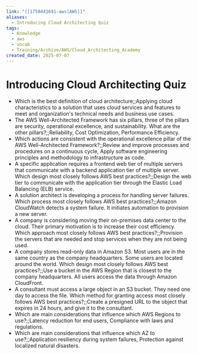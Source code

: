 ```yaml
---
link: "[[1750441691-aws|AWS]]"
aliases:
  - Introducing Cloud Architecting Quiz
tags:
  - Knowledge
  - aws
  - vocab
  - Training/Archive/AWS/Cloud_Architecting_Academy
created_date: 2025-07-07
---
```

# Introducing Cloud Architecting Quiz
- Which is the best definition of cloud architecture;;Applying cloud characteristics to a solution that uses cloud services and features to meet and organization's technical needs and business use cases.
- The AWS Well-Architected Framework has six pillars, three of the pillars are security, operational excellence, and sustainability. What are the other pillars?;;Reliability, Cost Optimization, Performance Efficiency.
- Which actions are consistent with the operational excellence pillar of the AWS Well-Architected Framework?;;Review and improve processes and procedures on a continuous cycle, Apply software engineering principles and methodology to infrastructure as code.
- A specific application requires a frontend web tier of multiple servers that communicate with a backend application tier of multiple server. Which design most closely follows AWS best practices?;;Design the web tier to communicate with the application tier through the Elastic Load Balancing (ELB) service.
- A solution architect is developing a process for handling server failures. Which process most closely follows AWS best practices?;;Amazon CloudWatch detects a system failure. It initiates automation to provision a new server.
- A company is considering moving their on-premises data center to the cloud. Their primary motivation is to increase their cost efficiency. Which approach most closely follows AWS best practices?;;Provision the servers that are needed and stop services when they are not being used.
- A company stores read-only data in Amazon S3. Most users are in the same country as the company headquarters. Some users are located around the world. Which design most closely follows AWS best practices?;;Use a bucket in the AWS Region that is closest to the company headquarters. All users access the data through Amazon CloudFront.
- A consultant must access a large object in an S3 bucket. They need one day to access the file. Which method for granting access most closely follows AWS best practices?;;Create a presigned URL to the object that expires in 24 hours, and give it to the consultant.
- Which are main considerations that influence which AWS Regions to use?;;Latency reduction for end users, Compliance with laws and regulations.
- Which are main considerations that influence which AZ to use?;;Application resiliency during system failures, Protection against localized natural disasters.

